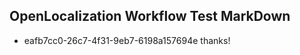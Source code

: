 ## OpenLocalization Workflow Test MarkDown
* eafb7cc0-26c7-4f31-9eb7-6198a157694e thanks!

<!--HONumber=Jul16_HO2-->


